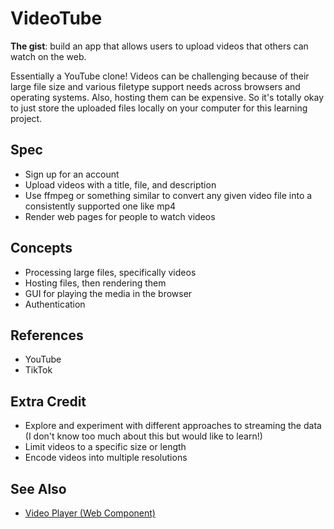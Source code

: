 # VideoTube

**The gist**: build an app that allows users to upload videos that others can watch on the web.

Essentially a YouTube clone! Videos can be challenging because of their large file size and various filetype support needs across browsers and operating systems. Also, hosting them can be expensive. So it's totally okay to just store the uploaded files locally on your computer for this learning project.

## Spec

- Sign up for an account
- Upload videos with a title, file, and description
- Use ffmpeg or something similar to convert any given video file into a consistently supported one like mp4
- Render web pages for people to watch videos

## Concepts

- Processing large files, specifically videos
- Hosting files, then rendering them
- GUI for playing the media in the browser
- Authentication

## References

- YouTube
- TikTok

## Extra Credit

- Explore and experiment with different approaches to streaming the data (I don't know too much about this but would like to learn!)
- Limit videos to a specific size or length
- Encode videos into multiple resolutions

## See Also

- [Video Player (Web Component)](../web-components/video-player.md)
